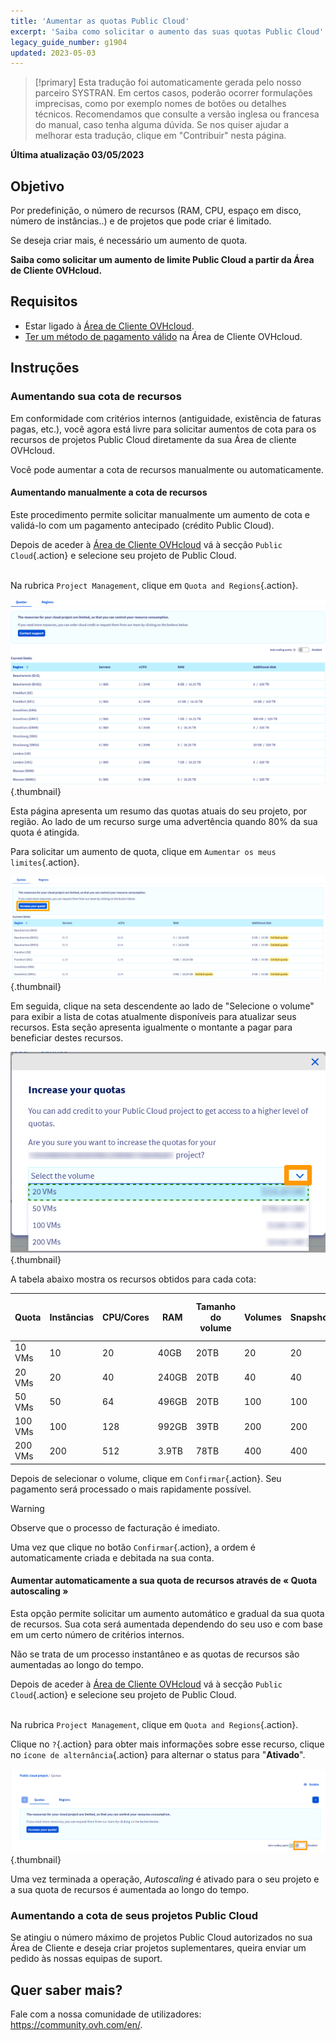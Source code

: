 ```yaml
---
title: 'Aumentar as quotas Public Cloud'
excerpt: 'Saiba como solicitar o aumento das suas quotas Public Cloud'
legacy_guide_number: g1904
updated: 2023-05-03
---
```


> [!primary]
> Esta tradução foi automaticamente gerada pelo nosso parceiro SYSTRAN. Em certos casos, poderão ocorrer formulações imprecisas, como por exemplo nomes de botões ou detalhes técnicos. Recomendamos que consulte a versão inglesa ou francesa do manual, caso tenha alguma dúvida. Se nos quiser ajudar a melhorar esta tradução, clique em "Contribuir" nesta página.
>

**Última atualização 03/05/2023**

## Objetivo

Por predefinição, o número de recursos (RAM, CPU, espaço em disco, número de instâncias..) e de projetos que pode criar é limitado.

Se deseja criar mais, é necessário um aumento de quota.


**Saiba como solicitar um aumento de limite Public Cloud a partir da Área de Cliente OVHcloud.**

## Requisitos

- Estar ligado à [Área de Cliente OVHcloud](https://www.ovh.com/auth/?action=gotomanager&from=https://www.ovh.pt/&ovhSubsidiary=pt).
- [Ter um método de pagamento válido](/pages/account_and_service_management/managing_billing_payments_and_services/manage-payment-methods) na Área de Cliente OVHcloud.

## Instruções

### Aumentando sua cota de recursos

Em conformidade com critérios internos (antiguidade, existência de faturas pagas, etc.), você agora está livre para solicitar aumentos de cota para os recursos de projetos Public Cloud diretamente da sua Área de cliente OVHcloud.

Você pode aumentar a cota de recursos manualmente ou automaticamente.

#### Aumentando manualmente a cota de recursos

Este procedimento permite solicitar manualmente um aumento de cota e validá-lo com um pagamento antecipado (crédito Public Cloud).

Depois de aceder à [Área de Cliente OVHcloud](https://www.ovh.com/auth/?action=gotomanager&from=https://www.ovh.pt/&ovhSubsidiary=pt) vá à secção `Public Cloud`{.action} e selecione seu projeto de Public Cloud.

<br>  Na rubrica `Project Management`, clique em `Quota and Regions`{.action}.


![access quota](images/raisepciquota2021.png){.thumbnail}

Esta página apresenta um resumo das quotas atuais do seu projeto, por região. Ao lado de um recurso surge uma advertência quando 80% da sua quota é atingida.

Para solicitar um aumento de quota, clique em `Aumentar os meus limites`{.action}.

![raise-pci-quota](images/raisepciquota2021b.png){.thumbnail}

Em seguida, clique na seta descendente ao lado de "Selecione o volume" para exibir a lista de cotas atualmente disponíveis para atualizar seus recursos. Esta seção apresenta igualmente o montante a pagar para beneficiar destes recursos.

![select quota](images/selectquotas.png){.thumbnail}

A tabela abaixo mostra os recursos obtidos para cada cota:

|Quota|Instâncias|CPU/Cores|RAM|Tamanho do volume|Volumes|Snapshots|Tamanho da cópia de segurança|Floating IPs|Octavia Load Balancer|Gateway (Routers)|
|---|---|---|---|---|---|---|---|---|---|---|
|10 VMs|10|20|40GB|20TB|20|20|59TB|2|2|2|
|20 VMs|20|40|240GB|20TB|40|40|117TB|2|2|2|
|50 VMs|50|64|496GB|20TB|100|100|293TB|10|10|10|
|100 VMs|100|128|992GB|39TB|200|200|586TB|10|10|10|
|200 VMs|200|512|3.9TB|78TB|400|400|1172TB|50|50|50|

Depois de selecionar o volume, clique em `Confirmar`{.action}. Seu pagamento será processado o mais rapidamente possível.

> [!warning]
> Observe que o processo de facturação é imediato.
>
> Uma vez que clique no botão `Confirmar`{.action}, a ordem é automaticamente criada e debitada na sua conta.
>

#### Aumentar automaticamente a sua quota de recursos através de « Quota autoscaling »

Esta opção permite solicitar um aumento automático e gradual da sua quota de recursos. Sua cota será aumentada dependendo do seu uso e com base em um certo número de critérios internos.

Não se trata de um processo instantâneo e as quotas de recursos são aumentadas ao longo do tempo.

Depois de aceder à [Área de Cliente OVHcloud](https://www.ovh.com/auth/?action=gotomanager&from=https://www.ovh.pt/&ovhSubsidiary=pt) vá à secção `Public Cloud`{.action} e selecione seu projeto de Public Cloud.

<br>  Na rubrica `Project Management`, clique em `Quota and Regions`{.action}.

Clique no `?`{.action} para obter mais informações sobre esse recurso, clique no `ícone de alternância`{.action} para alternar o status para "**Ativado**".

![auto scaling](images/autoscaling.png){.thumbnail}

Uma vez terminada a operação, *Autoscaling* é ativado para o seu projeto e a sua quota de recursos é aumentada ao longo do tempo.

### Aumentando a cota de seus projetos Public Cloud

Se atingiu o número máximo de projetos Public Cloud autorizados no sua Área de Cliente e deseja criar projetos suplementares, queira enviar um pedido às nossas equipas de suport.

## Quer saber mais?
 
Fale com a nossa comunidade de utilizadores: <https://community.ovh.com/en/>.